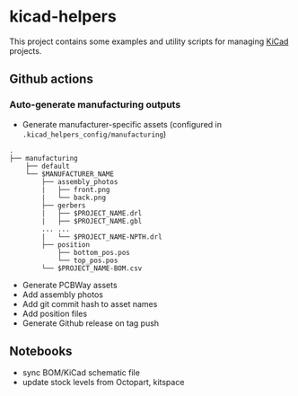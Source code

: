 # kicad-helpers

This project contains some examples and utility scripts for managing [KiCad] projects.

## Github actions

### Auto-generate manufacturing outputs

* Generate manufacturer-specific assets (configured in `.kicad_helpers_config/manufacturing`)

```      
.
├── manufacturing
    ├── default
    └── $MANUFACTURER_NAME
        ├── assembly_photos
        |   ├── front.png
        |   └── back.png
        ├── gerbers
        |   ├── $PROJECT_NAME.drl
        |   ├── $PROJECT_NAME.gbl
        ... ...
        |   └── $PROJECT_NAME-NPTH.drl
        ├── position
            ├── bottom_pos.pos
            └── top_pos.pos
        └── $PROJECT_NAME-BOM.csv
```

* Generate PCBWay assets
* Add assembly photos
* Add git commit hash to asset names
* Add position files
* Generate Github release on tag push

## Notebooks

* sync BOM/KiCad schematic file
* update stock levels from Octopart, kitspace

[KiCad]: https://www.kicad.org/
